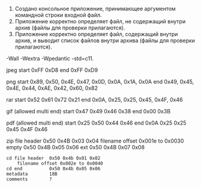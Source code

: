 1.  Создано консольное приложение, принимающее аргументом командной строки входной файл.
2.  Приложение корректно определяет файл, не содержащий внутри архив (файлы для проверки прилагаются).
3.  Приложение корректно определяет файл, содержащий внутри архив, и выводит список файлов внутри архива (файлы для проверки прилагаются).

-Wall -Wextra -Wpedantic -std=c11.

jpeg
    start   0xFF 0xD8
    end     0xFF 0xD9

png
    start   0x89, 0x50, 0x4E, 0x47, 0x0D, 0x0A, 0x1A, 0x0A
    end     0x49, 0x45, 0x4E, 0x44, 0xAE, 0x42, 0x60, 0x82

rar
    start   0x52 0x61 0x72 0x21
    end     0x0A, 0x25, 0x25, 0x45, 0x4F, 0x46

gif (allowed multi end)
    start   0x47 0x49 0x46 0x38
    end     0x00 0x3B

pdf (allowed multi end)
    start   0x25 0x50 0x44 0x46
    end     0x0A 0x25 0x25 0x45 0x4F 0x46

zip
    file header 0x50 0x4B 0x03 0x04
        filename offset 0x001e to 0x0030
    empty   0x50 0x4B 0x05 0x06
    ext     0x50 0x4B 0x07 0x08

    cd file header  0x50 0x4b 0x01 0x02
        filename offset 0x002e to 0x0040
    cd end          0x50 0x4b 0x05 0x06
    metadata        18B
    comments        ?

